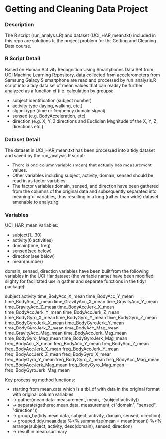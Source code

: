 
# Getting and Cleaning Data Project
### Description
The R script (run_analysis.R) and dataset (UCI_HAR_mean.txt) included in this repo are solutions to the project problem for the Getting and Cleaning Data course.

### R Script Detail
Based on Human Activity Recognition Using Smartphones Data Set from UCI Machine Learning Repository, data collected from accelerometers from Samsung Galaxy S smartphone are read and processed by run_analysis.R script into a tidy data set of mean values that can readily be further analyzed as a function of (i.e. calculation by groups):

* subject identification (subject number)
* activity type (laying, walking, etc.)
* siganl type (time or frequency domain signal)
* sensed (e.g. BodyAcceleration, etc)
* direction (e.g. X, Y, Z directions and Euclidian Magnitude of the X, Y, Z, directions etc.)

### Dataset Detail
The dataset in UCI_HAR_mean.txt has been processed into a tidy dataset and saved by the run_analysis.R script:

* There is one column variable (mean) that actually has measurement values.
* Other variables including subject, activity, domain, sensed should be read in as factor variables.
* The factor variables domain, sensed, and direction have been gathered from the columns of the original data and subsequently separated into meaningful variables, thus resulting in a long (rather than wide) dataset amenable to analyzing.

### Variables

UCI_HAR_mean variables:

* subject(1...30)
* activity(6 activities)
* domain(time, freq)
* sensed(see below)
* direction(see below)
* mean(number)

domain, sensed, direction variables have been built from the following variables in the UCI Har dataset (the variable names have been modified silghty for facilitated use in gather and separate functions in the tidyr package):

subject
activity
time_BodyAcc_X_mean
time_BodyAcc_Y_mean
time_BodyAcc_Z_mean
time_GravityAcc_X_mean
time_GravityAcc_Y_mean
time_GravityAcc_Z_mean
time_BodyAccJerk_X_mean
time_BodyAccJerk_Y_mean
time_BodyAccJerk_Z_mean
time_BodyGyro_X_mean
time_BodyGyro_Y_mean
time_BodyGyro_Z_mean
time_BodyGyroJerk_X_mean
time_BodyGyroJerk_Y_mean
time_BodyGyroJerk_Z_mean
time_BodyAcc_Mag_mean
time_GravityAcc_Mag_mean
time_BodyAccJerk_Mag_mean
time_BodyGyro_Mag_mean
time_BodyGyroJerk_Mag_mean
freq_BodyAcc_X_mean
freq_BodyAcc_Y_mean
freq_BodyAcc_Z_mean
freq_BodyAccJerk_X_mean
freq_BodyAccJerk_Y_mean
freq_BodyAccJerk_Z_mean
freq_BodyGyro_X_mean
freq_BodyGyro_Y_mean
freq_BodyGyro_Z_mean
freq_BodyAcc_Mag_mean
freq_BodyAccJerk_Mag_mean
freq_BodyGyro_Mag_mean
freq_BodyGyroJerk_Mag_mean

Key processing method functions:
* starting from mean.data which is a tbl_df with data in the original format with original column variables
* -> gather(mean.data, measurement, mean, -(subject:activity))
* -> separate(gathered.mean.data, measurement, c("domain", "sensed", "direction"))
* -> group_by(tidy.mean.data, subject, activity, domain, sensed, direction)
* -> grouped.tidy.mean.data %>%
     summarize(mean = mean(mean)) %>%
     arrange(subject, activity, desc(domain), sensed, direction)
* -> result in mean.summary

